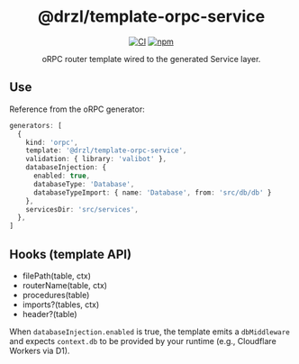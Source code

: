 <div align="center">

# @drzl/template-orpc-service

<div align="center">

[![CI](https://github.com/use-drzl/drzl/actions/workflows/ci.yml/badge.svg)](https://github.com/use-drzl/drzl/actions/workflows/ci.yml)
[![npm](https://img.shields.io/npm/v/%40drzl%2Ftemplate-orpc-service)](https://www.npmjs.com/package/@drzl/template-orpc-service)

</div>

oRPC router template wired to the generated Service layer.

</div>

## Use

Reference from the oRPC generator:

```ts
generators: [
  {
    kind: 'orpc',
    template: '@drzl/template-orpc-service',
    validation: { library: 'valibot' },
    databaseInjection: {
      enabled: true,
      databaseType: 'Database',
      databaseTypeImport: { name: 'Database', from: 'src/db/db' }
    },
    servicesDir: 'src/services',
  },
]
```

## Hooks (template API)

- filePath(table, ctx)
- routerName(table, ctx)
- procedures(table)
- imports?(tables, ctx)
- header?(table)

When `databaseInjection.enabled` is true, the template emits a `dbMiddleware` and expects `context.db` to be provided by your runtime (e.g., Cloudflare Workers via D1).
